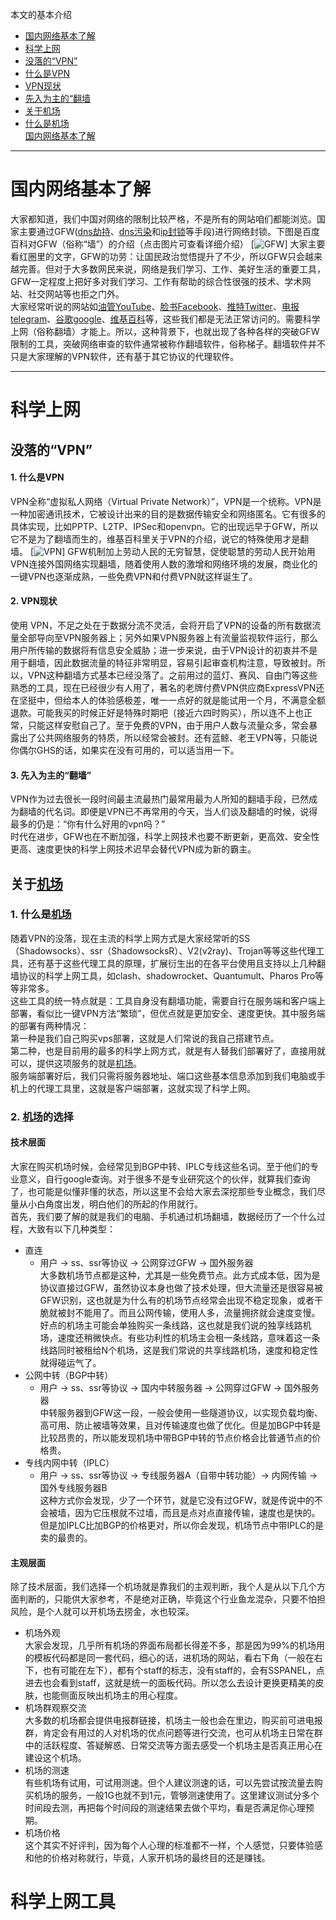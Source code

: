 本文的基本介绍<br>
* [国内网络基本了解](#国内网络基本了解)<br>
* [科学上网](#科学上网)<br>
 * [没落的“VPN”](#没落的VPN)<br>
  * [什么是VPN](#1-什么是VPN )<br>
  * [VPN现状](#2-VPN现状)<br>
  * [先入为主的“翻墙](#3-先入为主的翻墙)<br>
 * [关于机场](#关于机场)<br>
  * [什么是机场](#1-什么是机场)<br>
[国内网络基本了解](#国内网络基本了解)<br>
***
# 国内网络基本了解
大家都知道，我们中国对网络的限制比较严格，不是所有的网站咱们都能浏览。国家主要通过GFW([dns劫持](https://baike.baidu.com/item/%E5%9F%9F%E5%90%8D%E5%8A%AB%E6%8C%81/7657893?fromtitle=DNS%E5%8A%AB%E6%8C%81&fromid=6739044&fr=aladdin)、[dns污染](https://baike.baidu.com/item/DNS%E6%B1%A1%E6%9F%93)和[ip封锁](https://baike.baidu.com/item/ip%E5%B0%81%E9%94%81)等手段)进行网络封锁。下图是百度百科对GFW（俗称“墙”）的介绍（点击图片可查看详细介绍）
[![GFW](https://www.louimg.com/u/20200312/11050110.png "点击图片查看GFW的介绍")]
大家主要看红圈里的文字，GFW的功劳：让国民政治觉悟提升了不少，所以GFW只会越来越完善。但对于大多数网民来说，网络是我们学习、工作、美好生活的重要工具，GFW一定程度上把好多对我们学习、工作有帮助的综合性很强的技术、学术网站、社交网站等也拒之门外。
<br>大家经常听说的网站如[油管YouTube](https://www.youtube.com)、[脸书Facebook](https://www.facebook.com/)、[推特Twitter](https://twitter.com)、[电报telegram](https://telegram.org/)、[谷歌google](https://www.google.com.hk/)、[维基百科](https://zh.wikipedia.org/)等，这些我们都是无法正常访问的。需要科学上网（俗称翻墙）才能上。所以，这种背景下，也就出现了各种各样的突破GFW限制的工具，突破网络审查的软件通常被称作翻墙软件，俗称梯子。翻墙软件并不只是大家理解的VPN软件，还有基于其它协议的代理软件。
 ***
# 科学上网
## 没落的“VPN”
#### 1. 什么是VPN 
VPN全称“虚拟私人网络（Virtual Private Network）”，VPN是一个统称。VPN是一种加密通讯技术，它被设计出来的目的是数据传输安全和网络匿名。它有很多的具体实现，比如PPTP、L2TP、IPSec和openvpn。它的出现远早于GFW，所以它不是为了翻墙而生的，维基百科里关于VPN的介绍，说它的特殊使用才是翻墙。
[![VPN](https://www.louimg.com/u/20200312/15453995.png "点击图片查看VPN的维基介绍")]
GFW机制加上劳动人民的无穷智慧，促使聪慧的劳动人民开始用VPN连接外国网络实现翻墙，随着使用人数的激增和网络环境的发展，商业化的一键VPN也逐渐成熟，一些免费VPN和付费VPN就这样诞生了。
#### 2. VPN现状
使用 VPN，不足之处在于数据分流不灵活，会将开启了VPN的设备的所有数据流量全部导向至VPN服务器上；另外如果VPN服务器上有流量监视软件运行，那么用户所传输的数据将有信息安全威胁；进一步来说，由于VPN设计的初衷并不是用于翻墙，因此数据流量的特征非常明显，容易引起审查机构注意，导致被封。所以，VPN这种翻墙方式基本已经没落了。之前用过的蓝灯、赛风、自由门等这些熟悉的工具，现在已经很少有人用了，著名的老牌付费VPN供应商ExpressVPN还在坚挺中，但给本人的体验感极差，唯一一点好的就是能试用一个月，不满意全额退款。可能我买的时候正好是特殊时期吧（接近六四时购买），所以连不上也正常，只能这样安慰自己了。至于免费的VPN，由于用户人数与流量众多，常会暴露出了公共网络服务的特质，所以经常会被封。还有蓝鲸、老王VPN等，只能说你偶尔GHS的话，如果实在没有可用的，可以适当用一下。
#### 3. 先入为主的“翻墙”
VPN作为过去很长一段时间最主流最热门最常用最为人所知的翻墙手段，已然成为翻墙的代名词。即便是VPN已不再常用的今天，当人们谈及翻墙的时候，说得最多的仍是：“你有什么好用的vpn吗？”<br>
时代在进步，GFW也在不断加强，科学上网技术也要不断更新，更高效、安全性更高、速度更快的科学上网技术迟早会替代VPN成为新的霸主。
## 关于[机场](https://stc-spades-beta1.com/auth/register?code=9JIx)
### 1. 什么是[机场](https://stc-spades-beta1.com/auth/register?code=9JIx)
随着VPN的没落，现在主流的科学上网方式是大家经常听的SS（Shadowsocks）、ssr（ShadowsocksR）、V2(v2ray)、Trojan等等这些代理工具，还有基于这些代理工具的原理，扩展衍生出的在各平台使用且支持以上几种翻墙协议的科学上网工具，如clash、shadowrocket、Quantumult、Pharos Pro等等非常多。<br>
这些工具的统一特点就是：工具自身没有翻墙功能，需要自行在服务端和客户端上部署，看似比一键VPN方法“繁琐”，但优点就是更加安全、速度更快。其中服务端的部署有两种情况：<br>
第一种是我们自己购买vps部署，这就是人们常说的我自己搭建节点。<br>
第二种，也是目前用的最多的科学上网方式，就是有人替我们部署好了，直接用就可以，提供这项服务的就是[机场](https://stc-spades-beta1.com/auth/register?code=9JIx)。<br>
服务端部署好后，我们只需将服务器地址、端口这些基本信息添加到我们电脑或手机上的代理工具里，这就是客户端部署，这就实现了科学上网。
### 2. [机场](https://stc-spades-beta1.com/auth/register?code=9JIx)的选择
#### 技术层面
大家在购买机场时候，会经常见到BGP中转、IPLC专线这些名词。至于他们的专业意义，自行google查询。对于很多不是专业研究这个的伙伴，就算我们查询了，也可能是似懂非懂的状态，所以这里不会给大家去深挖那些专业概念，我们尽量从小白角度出发，明白他们的所起的作用就行。<br>
首先，我们要了解的就是我们的电脑、手机通过机场翻墙，数据经历了一个什么过程，大致有以下几种类型：
* 直连<br>
  * 用户 -> ss、ssr等协议 -> 公网穿过GFW -> 国外服务器<br>
大多数机场节点都是这种，尤其是一些免费节点。此方式成本低，因为是协议直接过GFW，虽然协议本身也做了技术处理，但大流量还是很容易被GFW识别，这也就是为什么有的机场节点经常会出现不稳定现象，或者干脆就被封不能用了。而且公网传输，使用人多，流量拥挤就会速度变慢。<br>
好点的机场主可能会单独购买一条线路，这也就是我们说的独享线路机场，速度还稍微快点。有些功利性的机场主会租一条线路，意味着这一条线路同时被租给N个机场，这是我们常说的共享线路机场，速度和稳定性就得碰运气了。
* 公网中转（BGP中转）<br>
  * 用户 -> ss、ssr等协议 -> 国内中转服务器 -> 公网穿过GFW ->  国外服务器<br>
中转服务器到GFW这一段，一般会使用一些隧道协议，以实现负载均衡、高可用、防止被墙等效果，且对传输速度也做了优化。但是加BGP中转是比较昂贵的，所以能发现机场中带BGP中转的节点价格会比普通节点的价格贵。
* 专线内网中转（IPLC）<br>
  * 用户 -> ss、ssr等协议 -> 专线服务器A（自带中转功能）-> 内网传输 -> 国外专线服务器B<br>
这种方式你会发现，少了一个环节，就是它没有过GFW，就是传说中的不会被墙，因为它压根就不过墙，而且是点对点直接传输，速度也是快的。但是加IPLC比加BGP的价格更对，所以你会发现，机场节点中带IPLC的是卖的最贵的。
#### 主观层面
除了技术层面，我们选择一个机场就是靠我们的主观判断，我个人是从以下几个方面判断的，只能供大家参考，不是绝对正确，毕竟这个行业鱼龙混杂，只要不怕担风险，是个人就可以开机场去捞金，水也较深。<br>
* 机场外观<br>
大家会发现，几乎所有机场的界面布局都长得差不多，那是因为99%的机场用的模板代码都是同一套代码，细心的话，进机场的网站，看右下角（一般在右下，也有可能在左下），都有个staff的标志，没有staff的，会有SSPANEL，点进去也会看到staff，这就是统一的面板代码。所以怎么去设计更换更精美的皮肤，也能侧面反映出机场主的用心程度。
* 机场群观察交流<br>
大多数的机场都会提供电报群链接，机场主一般也会在里边，购买前可进电报群，肯定会有用过的人对机场的优点问题等进行交流，也可从机场主日常在群中的活跃程度、答疑解惑、日常交流等方面去感受一个机场主是否真正用心在建设这个机场。<br>
* 机场的测速<br>
有些机场有试用，可试用测速。但个人建议测速的话，可以先尝试按流量去购买机场的服务，一般1G也就不到1元，管够测速使用了。这里建议测试分多个时间段去测，再把每个时间段的测速结果去做个平均，看是否满足你心理预期。
* 机场价格<br>
这个其实不好评判，因为每个人心理的标准都不一样，个人感觉，只要体验感和他的价格对称就行，毕竟，人家开机场的最终目的还是赚钱。

# 科学上网工具

